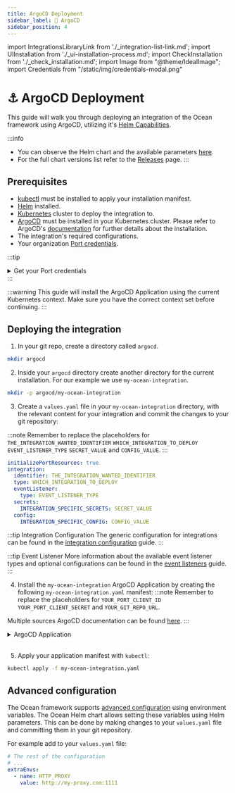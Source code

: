 ```yaml
---
title: ArgoCD Deployment
sidebar_label: 🐙 ArgoCD
sidebar_position: 4
---
```


import IntegrationsLibraryLink from './\_integration-list-link.md';
import UIInstallation from './\_ui-installation-process.md';
import CheckInstallation from './\_check_installation.md';
import Image from "@theme/IdealImage";
import Credentials from "/static/img/credentials-modal.png"

# ⚓️ ArgoCD Deployment

This guide will walk you through deploying an integration of the Ocean framework using ArgoCD, utilizing it's [Helm Capabilities](https://argo-cd.readthedocs.io/en/stable/user-guide/helm/).

:::info
- You can observe the Helm chart and the available parameters [here](https://github.com/port-labs/helm-charts/tree/main/charts/port-ocean).
- For the full chart versions list refer to the [Releases](https://github.com/port-labs/helm-charts/releases?q=port-ocean&expanded=true) page.
:::

<CheckInstallation/>

## Prerequisites

- [kubectl](https://kubernetes.io/docs/tasks/tools/#kubectl) must be installed to apply your installation manifest.
- [Helm](https://helm.sh/docs/intro/install/) installed.
- [Kubernetes](https://kubernetes.io/docs/tasks/tools/) cluster to deploy the integration to.
- [ArgoCD](https://argoproj.github.io/cd/) must be installed in your Kubernetes cluster. Please refer to ArgoCD's [documentation](https://argo-cd.readthedocs.io/en/stable/getting_started/#1-install-argo-cd) for further details about the installation.
- The integration's required configurations.
- Your organization [Port credentials](https://docs.port.io/build-your-software-catalog/sync-data-to-catalog/api/#find-your-port-credentials).

:::tip
<details>
<summary>Get your Port credentials</summary>

To get your Port API credentials go to your [Port application](https://app.getport.io), click on the `...` button in the top right corner, and select `Credentials`. Here you can view and copy your `CLIENT_ID` and `CLIENT_SECRET`:

<center>

<Image img={Credentials} style={{ width: 500 }} />

</center>
</details>
:::

:::warning
This guide will install the ArgoCD Application using the current Kubernetes context. Make sure you have the correct context set before continuing.
:::

## Deploying the integration

1. In your git repo, create a directory called `argocd`.
```bash showLineNumbers
mkdir argocd
```

2. Inside your `argocd` directory create another directory for the current installation. For our example we use `my-ocean-integration`.
```bash showLineNumbers
mkdir -p argocd/my-ocean-integration
```

3. Create a `values.yaml` file in your `my-ocean-integration` directory, with the relevant content for your integration and commit the changes to your git repository:

:::note
Remember to replace the placeholders for `THE_INTEGRATION_WANTED_IDENTIFIER` `WHICH_INTEGRATION_TO_DEPLOY` `EVENT_LISTENER_TYPE` `SECRET_VALUE` and `CONFIG_VALUE`.
:::
```yaml showLineNumbers
initializePortResources: true
integration:
  identifier: THE_INTEGRATION_WANTED_IDENTIFIER
  type: WHICH_INTEGRATION_TO_DEPLOY
  eventListener:
    type: EVENT_LISTENER_TYPE
  secrets:
    INTEGRATION_SPECIFIC_SECRETS: SECRET_VALUE
  config:
    INTEGRATION_SPECIFIC_CONFIG: CONFIG_VALUE
```
:::tip Integration Configuration
The generic configuration for integrations can be found in
the [integration configuration](../developing-an-integration/testing-the-integration.md#configuration-mapping) guide.
:::

:::tip Event Listener
More information about the available event listener types and optional configurations can be found in
the [event listeners](../framework/features/event-listener.md) guide.
:::

4. Install the `my-ocean-integration` ArgoCD Application by creating the following `my-ocean-integration.yaml` manifest:
:::note
Remember to replace the placeholders for `YOUR_PORT_CLIENT_ID` `YOUR_PORT_CLIENT_SECRET` and `YOUR_GIT_REPO_URL`.

Multiple sources ArgoCD documentation can be found [here](https://argo-cd.readthedocs.io/en/stable/user-guide/multiple_sources/#helm-value-files-from-external-git-repository).
:::

<details>
  <summary>ArgoCD Application</summary>

```yaml showLineNumbers
apiVersion: argoproj.io/v1alpha1
kind: Application
metadata:
  name: my-ocean-integration
  namespace: argocd
spec:
  destination:
    namespace: my-ocean-integration
    server: https://kubernetes.default.svc
  project: default
  sources:
  - repoURL: 'https://port-labs.github.io/helm-charts/'
    chart: port-ocean
    targetRevision: 0.1.14
    helm:
      valueFiles:
      - $values/argocd/my-ocean-integration/values.yaml
      parameters:
        - name: port.clientId
          value: YOUR_PORT_CLIENT_ID
        - name: port.clientSecret
          value: YOUR_PORT_CLIENT_SECRET
  - repoURL: YOUR_GIT_REPO_URL
    targetRevision: main
    ref: values
  syncPolicy:
    automated:
      prune: true
      selfHeal: true
    syncOptions:
    - CreateNamespace=true
```

</details>
<br/>

5. Apply your application manifest with `kubectl`:
```bash showLineNumbers
kubectl apply -f my-ocean-integration.yaml
```

## Advanced configuration
The Ocean framework supports [advanced configuration](../framework/advanced-configuration.md) using environment variables. The Ocean Helm chart allows setting these variables using Helm parameters. This can be done by making changes to your `values.yaml` file and committing them in your git repository.

For example add to your `values.yaml` file:
```yaml showLineNumbers
# The rest of the configuration
# ...
extraEnvs:
  - name: HTTP_PROXY
    value: http://my-proxy.com:1111
```

